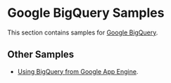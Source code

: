 # Google BigQuery Samples

This section contains samples for [Google BigQuery](https://cloud.google.com/bigquery).

## Other Samples

* [Using BigQuery from Google App Engine](../appengine/bigquery).
